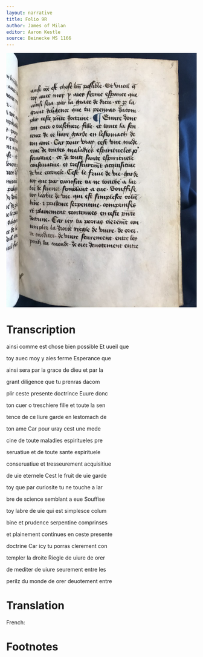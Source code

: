 ```yaml
---
layout: narrative
title: Folio 9R
author: James of Milan
editor: Aaron Kestle
source: Beinecke MS 1166
---
```


![Beinecke MS 1166 Folio 9R](https://raw.githubusercontent.com/oldfrenchtexts/L-aiguillon-d-amour-divine/master/assets/9R.jpg)

# Transcription

ainsi comme est chose bien possible Et uueil que

toy auec moy y aies ferme Esperance que

ainsi sera par la grace de dieu et par la

grant diligence que tu prenras dacom

plir ceste presente doctrince Euure donc

ton cuer o treschiere fille et toute la sen

tence de ce liure garde en lestomach de

ton ame Car pour uray cest une mede

cine de toute maladies espiritueles pre

seruatiue et de toute sante espirituele

conseruatiue et tresseurement acquisitiue

de uie eternele Cest le fruit de uie garde

toy que par curiosite tu ne touche a lar

bre de science semblant a eue Souffise

toy labre de uie qui est simplesce colum

bine et prudence serpentine comprinses

et plainement continues en ceste presente

doctrine Car icy tu porras clerement con

templer la droite Riegle de uiure de orer

de mediter de uiure seurement entre les

perilz du monde de orer deuotement entre

# Translation

French: 

# Footnotes

